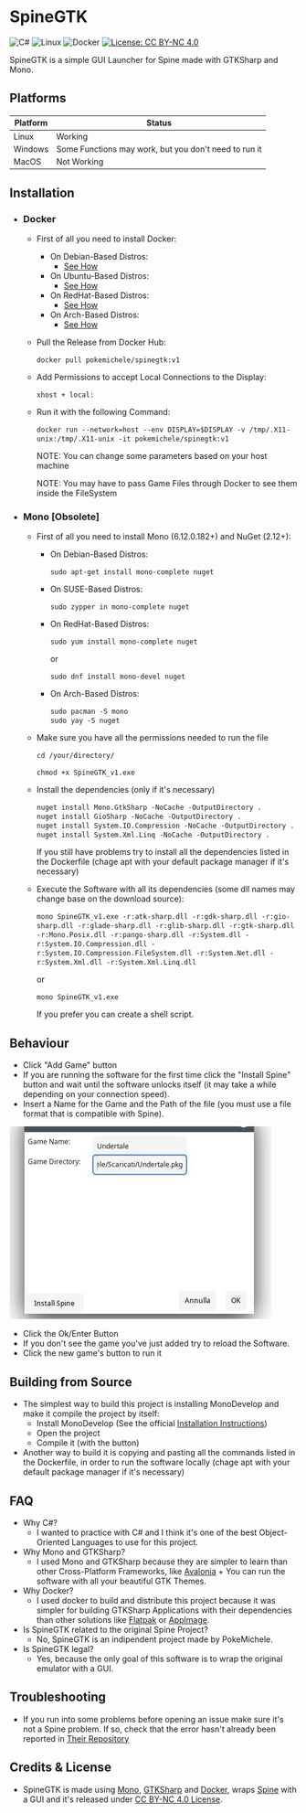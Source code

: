# SpineGTK
![C#](https://img.shields.io/badge/c%23-%23239120.svg?style=for-the-badge&logo=c-sharp&logoColor=white) ![Linux](https://img.shields.io/badge/Linux-FCC624?style=for-the-badge&logo=linux&logoColor=black) ![Docker](https://img.shields.io/badge/docker-%230db7ed.svg?style=for-the-badge&logo=docker&logoColor=white) [![License: CC BY-NC 4.0](https://img.shields.io/badge/License-CC_BY--NC_4.0-lightgrey.svg)](https://creativecommons.org/licenses/by-nc/4.0/)

SpineGTK is a simple GUI Launcher for Spine made with GTKSharp and Mono.

## Platforms
|Platform|Status                                               |
|--------|-----------------------------------------------------|
|Linux   |Working                                              |
|Windows |Some Functions may work, but you don't need to run it|
|MacOS   |Not Working                                          |

## Installation
- ### Docker
    - First of all you need to install Docker:
        - On Debian-Based Distros:
            - [See How](https://docs.docker.com/desktop/install/debian/)
        - On Ubuntu-Based Distros:
            - [See How](https://docs.docker.com/desktop/install/ubuntu/)
        - On RedHat-Based Distros:
            - [See How](https://docs.docker.com/desktop/install/fedora/)
        - On Arch-Based Distros:
            - [See How](https://docs.docker.com/desktop/install/archlinux/)
     - Pull the Release from Docker Hub:
        ```
        docker pull pokemichele/spinegtk:v1
        ```
     - Add Permissions to accept Local Connections to the Display:
        ```
        xhost + local:
        ```
     - Run it with the following Command:
        ```
        docker run --network=host --env DISPLAY=$DISPLAY -v /tmp/.X11-unix:/tmp/.X11-unix -it pokemichele/spinegtk:v1
        ```
        NOTE: You can change some parameters based on your host machine
        
        NOTE: You may have to pass Game Files through Docker to see them inside the FileSystem
- ### Mono [Obsolete]
    - First of all you need to install Mono (6.12.0.182+) and NuGet (2.12+):
        - On Debian-Based Distros:
            ```
            sudo apt-get install mono-complete nuget
            ```
        - On SUSE-Based Distros:
            ```
            sudo zypper in mono-complete nuget
            ```
        - On RedHat-Based Distros:
            ```
            sudo yum install mono-complete nuget
            ```
             or
            ```
            sudo dnf install mono-devel nuget
            ```
        - On Arch-Based Distros:
            ```
            sudo pacman -S mono
            sudo yay -S nuget
            ```
    - Make sure you have all the permissions needed to run the file
        ```
        cd /your/directory/
        ```
        ```
        chmod +x SpineGTK_v1.exe
        ```
    - Install the dependencies (only if it's necessary)
        ```
        nuget install Mono.GtkSharp -NoCache -OutputDirectory .
        nuget install GioSharp -NoCache -OutputDirectory .
        nuget install System.IO.Compression -NoCache -OutputDirectory .
        nuget install System.Xml.Linq -NoCache -OutputDirectory .
        ```
        If you still have problems try to install all the dependencies listed in the Dockerfile (chage apt with your default package manager if it's necessary)
        
    - Execute the Software with all its dependencies (some dll names may change base on the download source):
        ```
        mono SpineGTK_v1.exe -r:atk-sharp.dll -r:gdk-sharp.dll -r:gio-sharp.dll -r:glade-sharp.dll -r:glib-sharp.dll -r:gtk-sharp.dll -r:Mono.Posix.dll -r:pango-sharp.dll -r:System.dll -r:System.IO.Compression.dll -r:System.IO.Compression.FileSystem.dll -r:System.Net.dll -r:System.Xml.dll -r:System.Xml.Linq.dll
        ```
        or
        ```
        mono SpineGTK_v1.exe
        ```
        If you prefer you can create a shell script.
## Behaviour
- Click "Add Game" button
- If you are running the software for the first time click the "Install Spine" button and wait until the software unlocks itself (it may take a while depending on your connection speed).
- Insert a Name for the Game and the Path of the file (you must use a file format that is compatible with Spine).

![AddGameScreenshot](SpineGTKScreen1.jpg)

- Click the Ok/Enter Button
- If you don't see the game you've just added try to reload the Software.
- Click the new game's button to run it
## Building from Source
- The simplest way to build this project is installing MonoDevelop and make it compile the project by itself:
    - Install MonoDevelop (See the official [Installation Instructions](https://www.monodevelop.com/download/))
    - Open the project
    - Compile it (with the button)
- Another way to build it is copying and pasting all the commands listed in the Dockerfile, in order to run the software locally (chage apt with your default package manager if it's necessary)
## FAQ
- Why C#?
    - I wanted to practice with C# and I think it's one of the best Object-Oriented Languages to use for this project.
- Why Mono and GTKSharp?
    - I used Mono and GTKSharp because they are simpler to learn than other Cross-Platform Frameworks, like [Avalonia](https://avaloniaui.net/) + You can run the software with all your beautiful GTK Themes.
- Why Docker?
    - I used docker to build and distribute this project because it was simpler for building GTKSharp Applications with their dependencies than other solutions like [Flatpak](https://flatpak.org/) or [AppImage](https://appimage.org/).
- Is SpineGTK related to the original Spine Project?
    - No, SpineGTK is an indipendent project made by PokeMichele.
- Is SpineGTK legal?
    - Yes, because the only goal of this software is to wrap the original emulator with a GUI.
## Troubleshooting
- If you run into some problems before opening an issue make sure it's not a Spine problem. If so, check that the error hasn't already been reported in [Their Repository](https://github.com/devofspine/spine)
## Credits & License
 - SpineGTK is made using [Mono](https://www.mono-project.com/), [GTKSharp](https://www.mono-project.com/docs/gui/gtksharp/) and [Docker](https://www.docker.com/), wraps [Spine](https://github.com/devofspine/spine/) with a GUI and it's released under [CC BY-NC 4.0 License](https://creativecommons.org/licenses/by-nc/4.0/).

